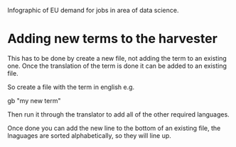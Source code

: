 Infographic of EU demand for jobs in area of data science.

# Adding new terms to the harvester

This has to be done by create a new file, not adding the term to an existing one. Once the translation of the term is done it can be added to an existing file.

So create a file with the term in english e.g.

gb
"my new term"

Then run it through the translator to add all of the other required languages.

Once done you can add the new line to the bottom of an existing file, the lnaguages are sorted alphabetically, so they will line up.
